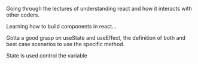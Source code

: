 Going through the lectures of understanding react and how it interacts with other coders.


Learning how to build components in react...


Gotta a good grasp on useState and useEffect, the definition of both and best case scenarios to use the specific method.


State is used control the variable